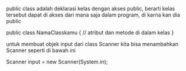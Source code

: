 public class adalah deklarasi kelas dengan akses public, berarti kelas tersebut dapat di akses dari mana saja dalam program, di karna kan dia public 

public class NamaClasskamu {
    // atribut dan metode di dalam kelas
}

untuk membuat objek input dari class Scanner kita bisa menambahkan Scanner seperti di bawah ini

Scanner input = new Scanner(System.in);
